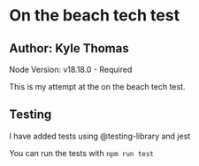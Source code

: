# On the beach tech test 
## Author: Kyle Thomas

Node Version: v18.18.0 - Required

This is my attempt at the on the beach tech test.

## Testing 
I have added tests using @testing-library and jest 

You can run the tests with 
`npm run test`
